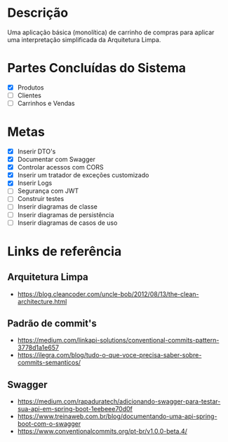 # Descrição
Uma aplicação básica (monolítica) de carrinho de compras para aplicar uma interpretação simplificada da Arquitetura Limpa.

# Partes Concluídas do Sistema
- [X] Produtos
- [ ] Clientes
- [ ] Carrinhos e Vendas

# Metas
- [x] Inserir DTO's  
- [x] Documentar com Swagger  
- [x] Controlar acessos com CORS  
- [x] Inserir um tratador de exceções customizado
- [x] Inserir Logs
- [ ] Segurança com JWT  
- [ ] Construir testes  
- [ ] Inserir diagramas de classe  
- [ ] Inserir diagramas de persistência  
- [ ] Inserir diagramas de casos de uso

# Links de referência
## Arquitetura Limpa
- https://blog.cleancoder.com/uncle-bob/2012/08/13/the-clean-architecture.html

## Padrão de commit's
- https://medium.com/linkapi-solutions/conventional-commits-pattern-3778d1a1e657
- https://ilegra.com/blog/tudo-o-que-voce-precisa-saber-sobre-commits-semanticos/

## Swagger
- https://medium.com/rapaduratech/adicionando-swagger-para-testar-sua-api-em-spring-boot-1eebeee70d0f
- https://www.treinaweb.com.br/blog/documentando-uma-api-spring-boot-com-o-swagger
- https://www.conventionalcommits.org/pt-br/v1.0.0-beta.4/
